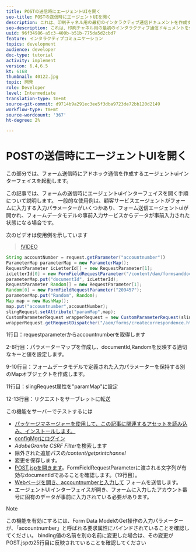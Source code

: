 ```yaml
---
title: POSTの送信時にエージェントUIを開く
seo-title: POSTの送信時にエージェントUIを開く
description: これは、印刷チャネル用の最初のインタラクティブ通信ドキュメントを作成するためのマルチステップチュートリアルの11部です。 この部分では、フォーム送信時にアドホック通信を作成するエージェントuiインターフェイスを起動します。
seo-description: これは、印刷チャネル用の最初のインタラクティブ通信ドキュメントを作成するためのマルチステップチュートリアルの11部です。 この部分では、フォーム送信時にアドホック通信を作成するエージェントuiインターフェイスを起動します。
uuid: 96f34986-a5c3-400b-b51b-775da5d2cbd7
feature: インタラクティブコミュニケーション
topics: development
audience: developer
doc-type: tutorial
activity: implement
version: 6.4,6.5
kt: 6168
thumbnail: 40122.jpg
topic: 開発
role: Developer
level: Intermediate
translation-type: tm+mt
source-git-commit: d9714b9a291ec3ee5f3dba9723de72bb120d2149
workflow-type: tm+mt
source-wordcount: '367'
ht-degree: 2%

---
```



# POSTの送信時にエージェントUIを開く

この部分では、フォーム送信時にアドホック通信を作成するエージェントuiインターフェイスを起動します。

この記事では、フォームの送信時にエージェントuiインターフェイスを開く手順について説明します。 一般的な使用例は、顧客サービスエージェントがフォームに入力する入力パラメーターがいくつかあり、フォーム送信エージェントuiが開かれ、フォームデータモデルの事前入力サービスからデータが事前入力された状態になる場合です。

次のビデオは使用例を示しています

>[!VIDEO](https://video.tv.adobe.com/v/40122/?quality=9&learn=on)

```java
String accountNumber = request.getParameter("accountnumber"))
ParameterMap parameterMap = new ParameterMap();
RequestParameter icLetterId[] = new RequestParameter[1];
icLetterId[0] = new FormFieldRequestParameter("/content/dam/formsanddocuments/retirementstatementprint");
parameterMap.put("documentId", icLetterId);
RequestParameter Random[] = new RequestParameter[1];
Random[0] = new FormFieldRequestParameter("209457");
parameterMap.put("Random", Random);
Map map = new HashMap();
map.put("accountnumber",accountNumber);
slingRequest.setAttribute("paramMap",map);
CustomParameterRequest wrapperRequest = new CustomParameterRequest(slingRequest,parameterMap,"GET");
wrapperRequest.getRequestDispatcher("/aem/forms/createcorrespondence.html").include(wrapperRequest, response);
```

1行目：requestparameterからaccountnumberを取得します

2-8行目：パラメーターマップを作成し、documentId,Randomを反映する適切なキーと値を設定します。

9-10行目：フォームデータモデルで定義された入力パラメーターを保持する別のMapオブジェクトを作成します。

11行目：slingRequest属性を&quot;paramMap&quot;に設定

12-13行目：リクエストをサーブレットに転送

この機能をサーバーでテストするには

* [パッケージマネージャーを使用して、この記事に関連するアセットを読み込み、インストールします。](assets/launch-agent-ui.zip)
* [configMgrにログイン](http://localhost:4502/system/console/configMgr)
* _AdobeGranite CSRF Filter_&#x200B;を検索します
* 除外された追加パスの&#x200B;_/content/getprintchannel_
* 変更を保存します。
* [POST.jspを開きます](http://localhost:4502/apps/AEMForms/openprintchannel/POST.jsp)。FormFieldRequestParameterに渡される文字列が有効なdocumentIdであることを確認します。（19行目）。
* [Webページを開き、accountnumberと入力して](http://localhost:4502/content/OpenPrintChannel.html) フォームを送信します。
* エージェントUIインターフェイスが開き、フォームに入力したアカウント番号に固有のデータが事前に入力されている必要があります。

>[!NOTE]
>
>この機能を有効にするには、Form Data ModelのGet操作の入力パラメーターが、「accountnumber」と呼ばれる要求属性にバインドされていることを確認してください。 binding値の名前を別の名前に変更した場合は、その変更がPOST.jspの25行目に反映されていることを確認してください

